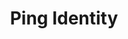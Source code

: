 ---
title: 'Ping Identity' 
description: 'Learn how to configure Ping Identity as an identity provider for NocoDB.' 
tags: ['SSO', 'Ping Identity', 'SAML']
keywords: ['SSO', 'Ping Identity', 'SAML', 'Authentication', 'Identity Provider']
---